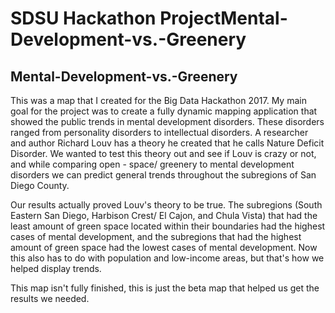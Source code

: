 # SDSU Hackathon ProjectMental-Development-vs.-Greenery
## Mental-Development-vs.-Greenery
This was a map that I created for the Big Data Hackathon 2017. My main goal for the project was to create a fully dynamic mapping application that showed the public trends in mental development disorders. These disorders ranged from personality disorders to intellectual disorders. A researcher and author Richard Louv has a theory he created that he calls Nature Deficit Disorder. We wanted to test this theory out and see if Louv is crazy or not, and while comparing open - space/ greenery to mental development disorders we can predict general trends throughout the subregions of San Diego County. 

Our results actually proved Louv's theory to be true. The subregions (South Eastern San Diego, Harbison Crest/ El Cajon, and Chula Vista)  that had the least amount of green space located within their boundaries had the highest cases of mental development, and the subregions that had the highest amount of green space had the lowest cases of mental development. Now this also has to do with population and low-income areas, but that's how we helped display trends. 

This map isn't fully finished, this is just the beta map that helped us get the results we needed.
